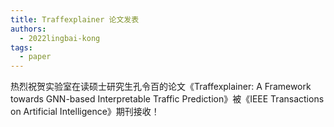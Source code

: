 ```yaml
---
title: Traffexplainer 论文发表
authors:
  - 2022lingbai-kong
tags:
  - paper
---
```


热烈祝贺实验室在读硕士研究生孔令百的论文《Traffexplainer: A Framework towards GNN-based Interpretable Traffic Prediction》被《IEEE Transactions on Artificial Intelligence》期刊接收！
